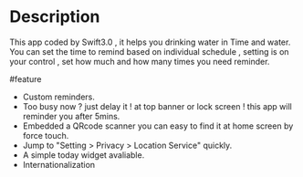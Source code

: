 # Description
This app coded by Swift3.0 , it helps you drinking water in Time and water.
 You can set the time to remind based on individual schedule , setting is on your control , set how much and how many times you need reminder. 
 
#feature
* Custom reminders.
* Too busy now ? just delay it ! at top banner or lock screen ! this app will reminder you after 5mins.
* Embedded a QRcode scanner you can easy to find it at home screen by force touch.
* Jump to "Setting > Privacy > Location Service" quickly.
* A simple today widget avaliable.
* Internationalization

